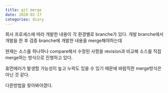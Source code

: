 ```yaml
---
title: git merge
date: 2020-02-17
categories: diary
---
```

회사 프로세스에 따라 개발한 내용이 각 환경별로 branche가 있다.
개발 branche에서 개발을 한 후 검증 branche에 개발한 내용을 merge해야하는데

현재는 소스를 하나하나 compare해서 수정된 사항을 revision과 비교해 소스를 직접 merge하는 방식으로 진행하고 있다.

휴먼에러가 발생할 가능성이 높고 누락도 있을 수 있기 때문에 바람직한 merge방식은 아닌 것 같다.

다른방법을 찾아봐야겠다.
